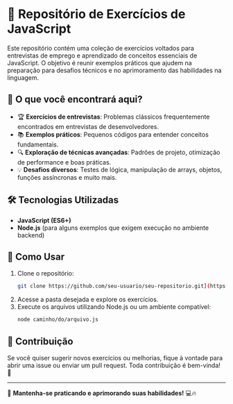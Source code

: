 # 🚀 Repositório de Exercícios de JavaScript

Este repositório contém uma coleção de exercícios voltados para entrevistas de emprego e aprendizado de conceitos essenciais de JavaScript. O objetivo é reunir exemplos práticos que ajudem na preparação para desafios técnicos e no aprimoramento das habilidades na linguagem.

## 📌 O que você encontrará aqui?
- 🏆 **Exercícios de entrevistas**: Problemas clássicos frequentemente encontrados em entrevistas de desenvolvedores.
- 📚 **Exemplos práticos**: Pequenos códigos para entender conceitos fundamentais.
- 🔍 **Exploração de técnicas avançadas**: Padrões de projeto, otimização de performance e boas práticas.
- 💡 **Desafios diversos**: Testes de lógica, manipulação de arrays, objetos, funções assíncronas e muito mais.

## 🛠 Tecnologias Utilizadas
- **JavaScript (ES6+)**
- **Node.js** (para alguns exemplos que exigem execução no ambiente backend)

## 🚀 Como Usar
1. Clone o repositório:
   ```sh
   git clone https://github.com/seu-usuario/seu-repositorio.git](https://github.com/jcostadev23/interview-exercices
    ```
2. Acesse a pasta desejada e explore os exercícios.
3. Execute os arquivos utilizando Node.js ou um ambiente compatível:
   ```sh
   node caminho/do/arquivo.js
   ```

## 🤝 Contribuição
Se você quiser sugerir novos exercícios ou melhorias, fique à vontade para abrir uma issue ou enviar um pull request. Toda contribuição é bem-vinda! 🎉

---

📌 **Mantenha-se praticando e aprimorando suas habilidades!** 💻🔥

